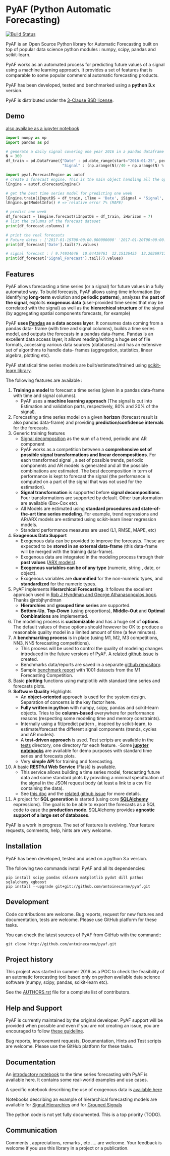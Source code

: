 
PyAF (Python Automatic Forecasting)
===================================

[![Build Status](https://travis-ci.org/antoinecarme/pyaf.svg?branch=master)](https://travis-ci.org/antoinecarme/pyaf)

PyAF is an Open Source Python library for Automatic Forecasting built on top of
popular data science python modules : numpy, scipy, pandas and scikit-learn.

PyAF works as an automated process for predicting future values of a signal
using a machine learning approach. It provides a set of features that is
comparable to some popular commercial automatic forecasting products.

PyAF has been developed, tested and benchmarked using a **python 3.x** version.

PyAF is distributed under the [3-Clause BSD license](https://tldrlegal.com/license/bsd-3-clause-license-%28revised%29).


Demo 
----
[also availabe as a jupyter notebook](docs/sample_code.ipynb)

```Python
import numpy as np
import pandas as pd

# generate a daily signal covering one year 2016 in a pandas dataframe
N = 360
df_train = pd.DataFrame({"Date" : pd.date_range(start="2016-01-25", periods=N, freq='D'),
                         "Signal" : (np.arange(N)//40 + np.arange(N) % 21 + np.random.randn(N))})

import pyaf.ForecastEngine as autof
# create a forecast engine. This is the main object handling all the operations
lEngine = autof.cForecastEngine()

# get the best time series model for predicting one week
lEngine.train(iInputDS = df_train, iTime = 'Date', iSignal = 'Signal', iHorizon = 7);
lEngine.getModelInfo() # => relative error 7% (MAPE)

# predict one week
df_forecast = lEngine.forecast(iInputDS = df_train, iHorizon = 7)
# list the columns of the forecast dataset
print(df_forecast.columns) #

# print the real forecasts
# Future dates : ['2017-01-19T00:00:00.000000000' '2017-01-20T00:00:00.000000000' '2017-01-21T00:00:00.000000000' '2017-01-22T00:00:00.000000000' '2017-01-23T00:00:00.000000000' '2017-01-24T00:00:00.000000000' '2017-01-25T00:00:00.000000000']
print(df_forecast['Date'].tail(7).values)

# signal forecast : [ 9.74934646  10.04419761  12.15136455  12.20369717  14.09607727 15.68086323  16.22296559]
print(df_forecast['Signal_Forecast'].tail(7).values)
```

Features
--------
PyAF allows forecasting a time series (or a signal) for future values in a fully automated
way. To build forecasts, PyAF allows using time information (by identifying **long-term** evolution and **periodic patterns**), analyzes the **past of the signal**, exploits **exogenous data** (user-provided time series that may be correlated with the signal) as well as the **hierarchical structure** of the signal (by aggregating spatial components forecasts, for example) 

PyAF **uses [Pandas](http://pandas.pydata.org/) as a data access layer**. It consumes data coming from a pandas data-
frame (with time and signal columns), builds a time series model, and outputs
the forecasts in a pandas data-frame. Pandas is an excellent data access layer,
it allows reading/writing a huge set of file formats, accessing various data
sources (databases) and has an extensive set of algorithms to handle data-
frames (aggregation, statistics, linear algebra, plotting etc).


PyAF statistical time series models are built/estimated/trained using [scikit-learn library](http://scikit-learn.org).


The following features are available :
   1. **Training a model** to forecast a time series (given in a pandas data-frame
      with time and signal columns).
        * PyAF uses a **machine learning approach** (The signal is cut into Estimation
      and validation parts, respectively, 80% and 20% of the signal).
   2. Forecasting a time series model on a given **horizon** (forecast result is
      also pandas data-frame) and providing **prediction/confidence intervals** for
      the forecasts.
   3. Generic training features
         * [Signal decomposition](http://en.wikipedia.org/wiki/Decomposition_of_time_series) as the sum of a trend, periodic and AR component
         * PyAF works as a competition between a **comprehensive set of possible signal 
      transformations and linear decompositions**. For each transformed
      signal , a set of possible trends, periodic components and AR models is
      generated and all the possible combinations are estimated. The best
      decomposition in term of performance is kept to forecast the signal (the
      performance is computed on a part of the signal that was not used for the
      estimation).
         * **Signal transformation** is supported before **signal decompositions**. Four
      transformations are supported by default. Other transformation are
      available (Box-Cox etc).
         * All Models are estimated using **standard procedures and state-of-the-art
      time series modeling**. For example, trend regressions and AR/ARX models
      are estimated using scikit-learn linear regression models.
      * Standard performance measures are used (L1, RMSE, MAPE, etc)
   4. **Exogenous Data Support**
        * Exogenous data can be provided to improve the forecasts. These are
      expected to be **stored in an external data-frame** (this data-frame will be
      merged with the training data-frame).
        * Exogenous data are integrated in the modeling process through their **past values**
      ([ARX models](http://en.wikipedia.org/wiki/Autoregressive%E2%80%93moving-average_model)).
        * **Exogenous variables can be of any type** (numeric, string , date, or
      object).
        * Exogenous variables are **dummified** for the non-numeric types, and
      **standardized** for the numeric types.
   5. PyAF implements **Hierarchical Forecasting**. It follows the excellent approach used in [Rob J
      Hyndman and George Athanasopoulos book](http://www.otexts.org/fpp/9/4). Thanks @robjhyndman
        * **Hierarchies** and **grouped time series** are supported.
        * **Bottom-Up**, **Top-Down** (using proportions), **Middle-Out** and **Optimal Combinations** are
      implemented.
   6. The modeling process is **customizable** and has a huge set of **options**. The
      default values of these options should however be OK to produce a reasonable quality model in a limited amount of time (a few minutes).
   7. A **benchmarking process** is in place (using M1, M2, M3 competitions, NN3,
      NN5 forecasting competitions).
         * This process will be used to control the quality of modeling changes introduced in the future versions of PyAF. A  [related  github issue](https://github.com/antoinecarme/pyaf/issues/45) is created. 
         * Benchmarks data/reports are saved in a separate [github repository](https://github.com/antoinecarme/PyAF_Benchmarks). 
         * Sample [benchmark report](https://github.com/antoinecarme/PyAF_Benchmarks/blob/master/reporting/data/M1_COMP_debrief.csv) with 1001 datasets from the M1 Forecasting Competition.
   8. Basic **plotting** functions using matplotlib with standard time series and
      forecasts plots.
   9. **Software Quality** Highlights
      * An **object-oriented** approach is used for the system design. Separation of
      concerns is the key factor here.
      * **Fully written in python** with numpy, scipy, pandas and scikit-learn
      objects. Tries to be **column-based** everywhere for performance reasons (respecting some modeling time and memory constraints).
      * Internally using a fit/predict pattern , inspired by scikit-learn, to estimate/forecast the different signal components (trends, cycles and AR models).
      * A **test-driven approach** is used. Test scripts are available in the [tests](tests)
      directory, one directory for each feature.
      -Some **[jupyter notebooks](docs)** are available for demo purposes with standard time series and forecasts plots.
      * Very **simple API** for training and forecasting.
   10. A basic **RESTful Web Service** (Flask) is available.
       * This service allows building a time series model, forecasting future data and some standard plots by providing a minimal specification of the signal in the JSON request body (at least a link to a csv file containing the data).
       * See [this doc](WS/README.md) and the [related github issue](https://github.com/antoinecarme/pyaf/issues/20) for more details.
   11. A project for **SQL generation** is started (using core **[SQLAlchemy](http://www.sqlalchemy.org/)** expressions). 
        The goal is to be able to export the forecasts as a SQL
        code to ease the **production mode**. SQLAlchemy provides **agnostic support of
        a large set of databases**.

PyAF is a work in progress. The set of features is evolving. Your feature
requests, comments, help, hints are very welcome.


Installation
------------

PyAF has been developed, tested and used on a python 3.x version. 

The following two commands install PyAF and all its dependencies:

	pip install scipy pandas sklearn matplotlib pydot dill pathos sqlalchemy xgboost
	pip install --upgrade git+git://github.com/antoinecarme/pyaf.git

Development
-----------

Code contributions are welcome. Bug reports, request for new features and
documentation, tests are welcome. Please use GitHub platform for these tasks.

You can check the latest sources of PyAF from GitHub with the command::

	git clone http://github.com/antoinecarme/pyaf.git


Project history
-----------

This project was started in summer 2016 as a POC to check the feasibility of an
automatic forecasting tool based only on python available data science software
(numpy, scipy, pandas, scikit-learn etc).

See the [AUTHORS.rst](AUTHORS.rst) file for a complete list of contributors.

Help and Support
----------------

PyAF is currently maintained by the original developer. PyAF support will be
provided when possible and even if you are not creating an issue, you are encouraged to follow [these guideline](ISSUE_TEMPLATE.md).

Bug reports, Improvement requests, Documentation, Hints and Test scripts are
welcome. Please use the GitHub platform for these tasks.

Documentation
----------------

An [introductory notebook](https://github.com/antoinecarme/pyaf/blob/master/docs/PyAF_Introduction.ipynb) to the time series forecasting with PyAF is available here. It contains some real-world examples and use cases.

A specific notebook describing the use of exogenous data is [available here](https://github.com/antoinecarme/pyaf/blob/master/docs/PyAF_Exogenous.ipynb)

Notebooks describing an example of hierarchical forecasting models are available for [Signal Hierarchies](https://github.com/antoinecarme/pyaf/blob/master/docs/PyAF_Hierarchical_FrenchWineExportation.ipynb) and for [Grouped Signals](https://github.com/antoinecarme/pyaf/blob/master/docs/PyAF_GroupedSignals_FrenchWineExportation.ipynb)

The python code is not yet fully documented. This is a top priority (TODO). 

Communication
----------------

Comments , appreciations, remarks , etc .... are welcome. Your feedback is
welcome if you use this library in a project or a publication.
